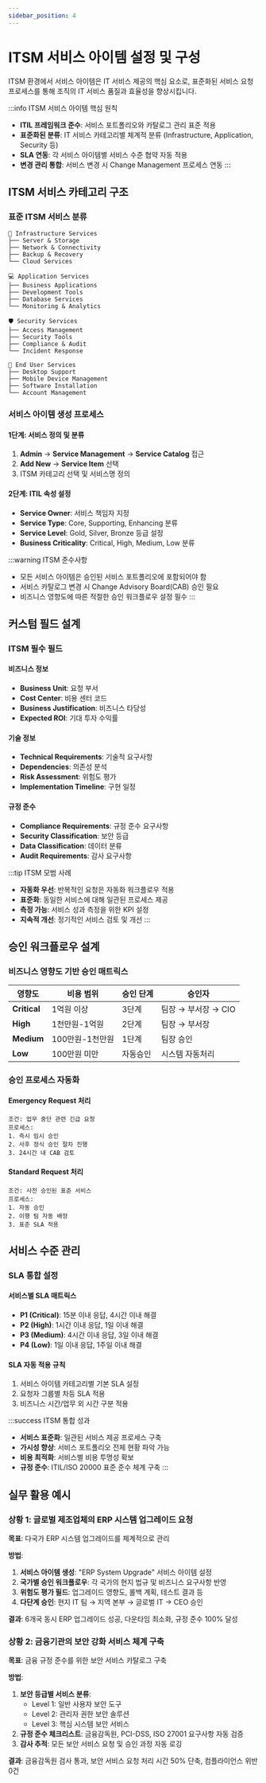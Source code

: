 ```yaml
---
sidebar_position: 4
---
```


# ITSM 서비스 아이템 설정 및 구성

ITSM 환경에서 서비스 아이템은 IT 서비스 제공의 핵심 요소로, 표준화된 서비스 요청 프로세스를 통해 조직의 IT 서비스 품질과 효율성을 향상시킵니다.

:::info ITSM 서비스 아이템 핵심 원칙
- **ITIL 프레임워크 준수**: 서비스 포트폴리오와 카탈로그 관리 표준 적용
- **표준화된 분류**: IT 서비스 카테고리별 체계적 분류 (Infrastructure, Application, Security 등)
- **SLA 연동**: 각 서비스 아이템별 서비스 수준 협약 자동 적용
- **변경 관리 통합**: 서비스 변경 시 Change Management 프로세스 연동
:::

## ITSM 서비스 카테고리 구조

### 표준 ITSM 서비스 분류

```
🔧 Infrastructure Services
├── Server & Storage
├── Network & Connectivity  
├── Backup & Recovery
└── Cloud Services

💻 Application Services
├── Business Applications
├── Development Tools
├── Database Services
└── Monitoring & Analytics

🛡️ Security Services
├── Access Management
├── Security Tools
├── Compliance & Audit
└── Incident Response

👥 End User Services
├── Desktop Support
├── Mobile Device Management
├── Software Installation
└── Account Management
```

### 서비스 아이템 생성 프로세스

#### 1단계: 서비스 정의 및 분류
1. **Admin** → **Service Management** → **Service Catalog** 접근
2. **Add New** → **Service Item** 선택
3. ITSM 카테고리 선택 및 서비스명 정의

#### 2단계: ITIL 속성 설정
- **Service Owner**: 서비스 책임자 지정
- **Service Type**: Core, Supporting, Enhancing 분류
- **Service Level**: Gold, Silver, Bronze 등급 설정
- **Business Criticality**: Critical, High, Medium, Low 분류

:::warning ITSM 준수사항
- 모든 서비스 아이템은 승인된 서비스 포트폴리오에 포함되어야 함
- 서비스 카탈로그 변경 시 Change Advisory Board(CAB) 승인 필요
- 비즈니스 영향도에 따른 적절한 승인 워크플로우 설정 필수
:::

## 커스텀 필드 설계

### ITSM 필수 필드

#### 비즈니스 정보
- **Business Unit**: 요청 부서
- **Cost Center**: 비용 센터 코드
- **Business Justification**: 비즈니스 타당성
- **Expected ROI**: 기대 투자 수익률

#### 기술 정보
- **Technical Requirements**: 기술적 요구사항
- **Dependencies**: 의존성 분석
- **Risk Assessment**: 위험도 평가
- **Implementation Timeline**: 구현 일정

#### 규정 준수
- **Compliance Requirements**: 규정 준수 요구사항
- **Security Classification**: 보안 등급
- **Data Classification**: 데이터 분류
- **Audit Requirements**: 감사 요구사항

:::tip ITSM 모범 사례
- **자동화 우선**: 반복적인 요청은 자동화 워크플로우 적용
- **표준화**: 동일한 서비스에 대해 일관된 프로세스 제공
- **측정 가능**: 서비스 성과 측정을 위한 KPI 설정
- **지속적 개선**: 정기적인 서비스 검토 및 개선
:::

## 승인 워크플로우 설계

### 비즈니스 영향도 기반 승인 매트릭스

| 영향도 | 비용 범위 | 승인 단계 | 승인자 |
|--------|-----------|-----------|--------|
| **Critical** | 1억원 이상 | 3단계 | 팀장 → 부서장 → CIO |
| **High** | 1천만원-1억원 | 2단계 | 팀장 → 부서장 |
| **Medium** | 100만원-1천만원 | 1단계 | 팀장 승인 |
| **Low** | 100만원 미만 | 자동승인 | 시스템 자동처리 |

### 승인 프로세스 자동화

#### Emergency Request 처리
```
조건: 업무 중단 관련 긴급 요청
프로세스: 
1. 즉시 임시 승인
2. 사후 정식 승인 절차 진행
3. 24시간 내 CAB 검토
```

#### Standard Request 처리
```
조건: 사전 승인된 표준 서비스
프로세스:
1. 자동 승인
2. 이행 팀 자동 배정
3. 표준 SLA 적용
```

## 서비스 수준 관리

### SLA 통합 설정

#### 서비스별 SLA 매트릭스
- **P1 (Critical)**: 15분 이내 응답, 4시간 이내 해결
- **P2 (High)**: 1시간 이내 응답, 1일 이내 해결
- **P3 (Medium)**: 4시간 이내 응답, 3일 이내 해결
- **P4 (Low)**: 1일 이내 응답, 1주일 이내 해결

#### SLA 자동 적용 규칙
1. 서비스 아이템 카테고리별 기본 SLA 설정
2. 요청자 그룹별 차등 SLA 적용
3. 비즈니스 시간/업무 외 시간 구분 적용

:::success ITSM 통합 성과
- **서비스 표준화**: 일관된 서비스 제공 프로세스 구축
- **가시성 향상**: 서비스 포트폴리오 전체 현황 파악 가능
- **비용 최적화**: 서비스별 비용 투명성 확보
- **규정 준수**: ITIL/ISO 20000 표준 준수 체계 구축
:::

## 실무 활용 예시

### 상황 1: 글로벌 제조업체의 ERP 시스템 업그레이드 요청
**목표**: 다국가 ERP 시스템 업그레이드를 체계적으로 관리

**방법**:
1. **서비스 아이템 생성**: "ERP System Upgrade" 서비스 아이템 설정
2. **국가별 승인 워크플로우**: 각 국가의 현지 법규 및 비즈니스 요구사항 반영
3. **위험도 평가 필드**: 업그레이드 영향도, 롤백 계획, 테스트 결과 등
4. **다단계 승인**: 현지 IT 팀 → 지역 본부 → 글로벌 IT → CEO 승인

**결과**: 6개국 동시 ERP 업그레이드 성공, 다운타임 최소화, 규정 준수 100% 달성

### 상황 2: 금융기관의 보안 강화 서비스 체계 구축
**목표**: 금융 규정 준수를 위한 보안 서비스 카탈로그 구축

**방법**:
1. **보안 등급별 서비스 분류**: 
   - Level 1: 일반 사용자 보안 도구
   - Level 2: 관리자 권한 보안 솔루션  
   - Level 3: 핵심 시스템 보안 서비스
2. **규정 준수 체크리스트**: 금융감독원, PCI-DSS, ISO 27001 요구사항 자동 검증
3. **감사 추적**: 모든 보안 서비스 요청 및 승인 과정 자동 로깅

**결과**: 금융감독원 검사 통과, 보안 서비스 요청 처리 시간 50% 단축, 컴플라이언스 위반 0건